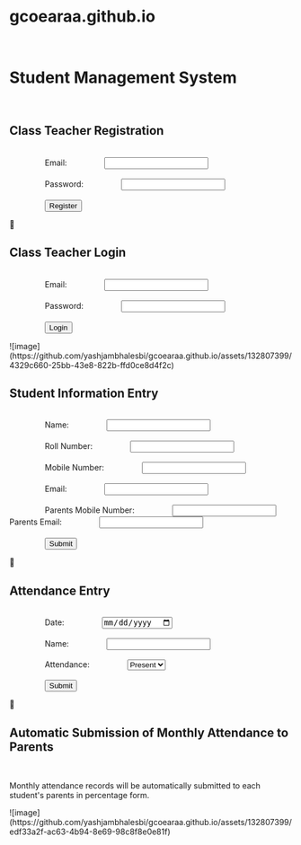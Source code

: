 # gcoearaa.github.io
<!DOCTYPE html>
<html>
<head>
        <title>Someshwar Kale</title>
</head>
<body>
        <h1>Student Management System</h1>
        <h2>Class Teacher Registration</h2>
        <form>
                <label for="email">Email:</label>
                <input type="email" id="email" name="email" required><br><br>
                <label for="password">Password:</label>
                <input type="password" id="password" name="password" required><br><br>
                <input type="submit" value="Register">
        </form>
        <h2>Class Teacher Login</h2>
        <form>
                <label for="email">Email:</label>
                <input type="email" id="email" name="email" required><br><br>
                <label for="password">Password:</label>
                <input type="password" id="password" name="password" required><br><br>
                <input type="submit" value="Login">
        </form>
![image](https://github.com/yashjambhalesbi/gcoearaa.github.io/assets/132807399/4329c660-25bb-43e8-822b-ffd0ce8d4f2c)
<h2>Student Information Entry</h2>
        <form>
                <label for="name">Name:</label>
                <input type="text" id="name" name="name" required><br><br>
                <label for="rollno">Roll Number:</label>
                <input type="text" id="rollno" name="rollno" required><br><br>
                <label for="mobile">Mobile Number:</label>
                <input type="tel" id="mobile" name="mobile" required><br><br>
                <label for="email">Email:</label>
                <input type="email" id="email" name="email" required><br><br>
                <label for="parentsmobile">Parents Mobile Number:</label>
                <input type="tel" id="parentsmobile" name="parentsmobile"  

<label for="parentsemail">Parents Email:</label>
                <input type="email" id="parentsemail" name="parentsemail" required><br><br>
                <input type="submit" value="Submit">
        </form>
        <h2>Attendance Entry</h2>
        <form>
                <label for="date">Date:</label>
                <input type="date" id="date" name="date" required><br><br>
                <label for="name">Name:</label>
                <input type="text" id="name" name="name" required><br><br>
                <label for="attendance">Attendance:</label>
                <select id="attendance" name="attendance" required>
                        <option value="present">Present</option>
                        <option value="absent">Absent</option>
                        <option value="late">Late</option>
                </select><br><br>
                <input type="submit" value="Submit">
        </form>
        <h2>Automatic Submission of Monthly Attendance to Parents</h2>
        <p>Monthly attendance records will be automatically submitted to each student's parents in percentage form.</p>
</body>
</html>
![image](https://github.com/yashjambhalesbi/gcoearaa.github.io/assets/132807399/edf33a2f-ac63-4b94-8e69-98c8f8e0e81f)
